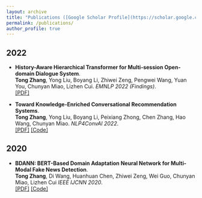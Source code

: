 ```yaml
---
layout: archive
title: "Publications ([Google Scholar Profile](https://scholar.google.com/citations?user=0kHm9RcAAAAJ&hl=en))"
permalink: /publications/
author_profile: true
---
```

## 2022
* <b>History-Aware Hierarchical Transformer for Multi-session Open-domain Dialogue System</b>.<br>
<b>Tong Zhang</b>, Yong Liu, Boyang Li, Zhiwei Zeng, Pengwei Wang, Yuan You, Chunyan Miao, Lizhen Cui.
<i>EMNLP 2022 (Findings)</i>.<br>
[[PDF]](https://arxiv.org/pdf/2302.00907)

* <b>Toward Knowledge-Enriched Conversational Recommendation Systems</b>.<br>
<b>Tong Zhang</b>, Yong Liu, Boyang Li, Peixiang Zhong, Chen Zhang, Hao Wang, Chunyan Miao.
<i>NLP4ConvAI 2022</i>.<br>
[[PDF]](https://aclanthology.org/2022.nlp4convai-1.17/)
[[Code]](https://github.com/xiaolan98/KECRS)

## 2020

* <b>BDANN: BERT-Based Domain Adaptation Neural Network for Multi-Modal Fake News Detection</b>.<br>
<b>Tong Zhang</b>, Di Wang, Huanhuan Chen, Zhiwei Zeng, Wei Guo, Chunyan Miao, Lizhen Cui
<i>IEEE IJCNN 2020</i>.<br>
[[PDF]](https://ieeexplore.ieee.org/abstract/document/9206973)
[[Code]](https://github.com/xiaolan98/BDANN-IJCNN2020)
